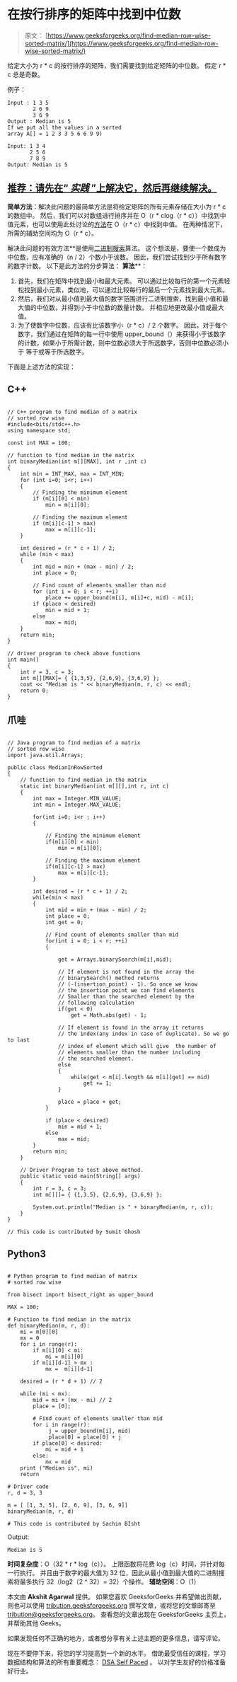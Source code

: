 # 在按行排序的矩阵中找到中位数

> 原文： [https://www.geeksforgeeks.org/find-median-row-wise-sorted-matrix/](https://www.geeksforgeeks.org/find-median-row-wise-sorted-matrix/)

给定大小为 r * c 的按行排序的矩阵，我们需要找到给定矩阵的中位数。 假定 r * c 总是奇数。

例子：

```
Input : 1 3 5
        2 6 9
        3 6 9
Output : Median is 5
If we put all the values in a sorted 
array A[] = 1 2 3 3 5 6 6 9 9)

Input: 1 3 4
       2 5 6
       7 8 9
Output: Median is 5

```

## [推荐：请先在“ ***<u>实践</u>*** ”上解决它，然后再继续解决。](https://practice.geeksforgeeks.org/problems/median-in-a-row-wise-sorted-matrix/0)

**简单方法**：解决此问题的最简单方法是将给定矩阵的所有元素存储在大小为 r * c 的数组中。 然后，我们可以对数组进行排序并在 O（r * clog（r * c））中找到中值元素，也可以使用此处讨论的[方法](https://www.geeksforgeeks.org/kth-smallestlargest-element-unsorted-array-set-3-worst-case-linear-time/)在 O（r * c）中找到中值。 在两种情况下，所需的辅助空间均为 O（r * c）。

解决此问题的有效方法**是使用[二进制搜索](https://www.geeksforgeeks.org/binary-search/)算法。 这个想法是，要使一个数成为中位数，应有准确的（n / 2）个数小于该数。 因此，我们尝试找到少于所有数字的数字计数。 以下是此方法的分步算法：
**算法****：

1.  首先，我们在矩阵中找到最小和最大元素。 可以通过比较每行的第一个元素轻松找到最小元素，类似地，可以通过比较每行的最后一个元素找到最大元素。
2.  然后，我们对从最小值到最大值的数字范围进行二进制搜索，找到最小值和最大值的中位数，并得到小于中位数的数量计数。 并相应地更改最小值或最大值。
3.  为了使数字中位数，应该有比该数字小（r * c）/ 2 个数字。 因此，对于每个数字，我们通过在矩阵的每一行中使用 upper_bound（）来获得小于该数字的计数，如果小于所需计数，则中位数必须大于所选数字，否则中位数必须小于 等于或等于所选数字。

下面是上述方法的实现：

## C++ 

```

// C++ program to find median of a matrix 
// sorted row wise 
#include<bits/stdc++.h> 
using namespace std; 

const int MAX = 100; 

// function to find median in the matrix 
int binaryMedian(int m[][MAX], int r ,int c) 
{ 
    int min = INT_MAX, max = INT_MIN; 
    for (int i=0; i<r; i++) 
    { 
        // Finding the minimum element 
        if (m[i][0] < min) 
            min = m[i][0]; 

        // Finding the maximum element 
        if (m[i][c-1] > max) 
            max = m[i][c-1]; 
    } 

    int desired = (r * c + 1) / 2; 
    while (min < max) 
    { 
        int mid = min + (max - min) / 2; 
        int place = 0; 

        // Find count of elements smaller than mid 
        for (int i = 0; i < r; ++i) 
            place += upper_bound(m[i], m[i]+c, mid) - m[i]; 
        if (place < desired) 
            min = mid + 1; 
        else
            max = mid; 
    } 
    return min; 
} 

// driver program to check above functions 
int main() 
{ 
    int r = 3, c = 3; 
    int m[][MAX]= { {1,3,5}, {2,6,9}, {3,6,9} }; 
    cout << "Median is " << binaryMedian(m, r, c) << endl; 
    return 0; 
} 

```

## 爪哇

```

// Java program to find median of a matrix 
// sorted row wise 
import java.util.Arrays; 

public class MedianInRowSorted  
{ 
    // function to find median in the matrix 
    static int binaryMedian(int m[][],int r, int c) 
    { 
        int max = Integer.MIN_VALUE; 
        int min = Integer.MAX_VALUE; 

        for(int i=0; i<r ; i++) 
        { 

            // Finding the minimum element 
            if(m[i][0] < min) 
                min = m[i][0]; 

            // Finding the maximum element 
            if(m[i][c-1] > max) 
                max = m[i][c-1]; 
        } 

        int desired = (r * c + 1) / 2; 
        while(min < max) 
        { 
            int mid = min + (max - min) / 2; 
            int place = 0; 
            int get = 0; 

            // Find count of elements smaller than mid 
            for(int i = 0; i < r; ++i) 
            { 

                get = Arrays.binarySearch(m[i],mid); 

                // If element is not found in the array the  
                // binarySearch() method returns  
                // (-(insertion_point) - 1). So once we know  
                // the insertion point we can find elements 
                // Smaller than the searched element by the  
                // following calculation 
                if(get < 0) 
                    get = Math.abs(get) - 1; 

                // If element is found in the array it returns  
                // the index(any index in case of duplicate). So we go to last 
                // index of element which will give  the number of  
                // elements smaller than the number including  
                // the searched element. 
                else
                { 
                    while(get < m[i].length && m[i][get] == mid) 
                        get += 1; 
                } 

                place = place + get; 
            } 

            if (place < desired) 
                min = mid + 1; 
            else
                max = mid; 
        } 
        return min; 
    } 

    // Driver Program to test above method. 
    public static void main(String[] args)  
    { 
        int r = 3, c = 3; 
        int m[][]= { {1,3,5}, {2,6,9}, {3,6,9} }; 

        System.out.println("Median is " + binaryMedian(m, r, c)); 
    } 
} 

// This code is contributed by Sumit Ghosh 

```

## Python3

```

# Python program to find median of matrix 
# sorted row wise 

from bisect import bisect_right as upper_bound 

MAX = 100; 

# Function to find median in the matrix 
def binaryMedian(m, r, d): 
    mi = m[0][0] 
    mx = 0
    for i in range(r): 
        if m[i][0] < mi: 
            mi = m[i][0] 
        if m[i][d-1] > mx : 
            mx =  m[i][d-1] 

    desired = (r * d + 1) // 2

    while (mi < mx): 
        mid = mi + (mx - mi) // 2
        place = [0]; 

        # Find count of elements smaller than mid 
        for i in range(r): 
             j = upper_bound(m[i], mid) 
             place[0] = place[0] + j 
        if place[0] < desired: 
            mi = mid + 1
        else: 
            mx = mid 
    print ("Median is", mi) 
    return    

# Driver code 
r, d = 3, 3

m = [ [1, 3, 5], [2, 6, 9], [3, 6, 9]] 
binaryMedian(m, r, d) 

# This code is contributed by Sachin BIsht 

```

Output:

```
Median is 5

```

**时间复杂度**：O（32 * r * log（c））。 上限函数将花费 log（c）时间，并针对每一行执行。 并且由于数字的最大值为 32 位，因此从最小值到最大值的二进制搜索将最多执行 32（log2（2 ^ 32）= 32）个操作。
**辅助空间**：O（1）

本文由 **Akshit Agarwal** 提供。 如果您喜欢 GeeksforGeeks 并希望做出贡献，则也可以使用 [tribution.geeksforgeeks.org](http://www.contribute.geeksforgeeks.org) 撰写文章，或将您的文章邮寄至 tribution@geeksforgeeks.org。 查看您的文章出现在 GeeksforGeeks 主页上，并帮助其他 Geeks。

如果发现任何不正确的地方，或者想分享有关上述主题的更多信息，请写评论。

现在不要停下来，将您的学习提高到一个新的水平。 借助最受信任的课程，学习数据结构和算法的所有重要概念： [DSA Self Paced](https://practice.geeksforgeeks.org/courses/dsa-self-paced?utm_source=geeksforgeeks&utm_medium=article&utm_campaign=gfg_article_dsa_content_bottom) 。 以对学生友好的价格准备好行业。